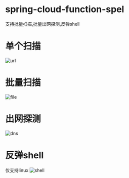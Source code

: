 # spring-cloud-function-spel

支持批量扫描,批量出网探测,反弹shell

# 单个扫描
![url](https://user-images.githubusercontent.com/66425441/167052975-9fcce94b-643c-4d34-81c1-d3083b509dbd.jpg)

# 批量扫描
![file](https://user-images.githubusercontent.com/66425441/167053502-fd5a846f-ba01-4232-b693-d80deb978d23.jpg)

# 出网探测
![dns](https://user-images.githubusercontent.com/66425441/167053533-13e5f94e-a57e-4cf9-8775-c26e2830cd25.jpg)

# 反弹shell
仅支持linux
![shell](https://user-images.githubusercontent.com/66425441/167053631-367a6a03-7e9d-4188-a76a-f39ac6fee19a.jpg)


